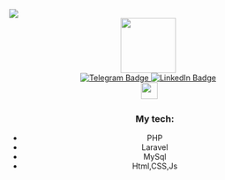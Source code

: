 <img src="https://readme-typing-svg.herokuapp.com/?color=%2336BCF7&lines=Backend+Developer|Laravel"/>
<div class="header" align="center">
  <img src="https://media.giphy.com/media/v1.Y2lkPTc5MGI3NjExMmR3bjEwY2M3aG0wcGkzNHBvM2VpZ290enBtejR5YzhyM3g2eXA2ZyZlcD12MV9pbnRlcm5hbF9naWZfYnlfaWQmY3Q9Zw/3oz8xGHvL9ujXGUaLS/giphy.gif" width="100" />
  <div id="badges">
    <a href="https://t.me/imashurade">
      <img src="https://img.shields.io/badge/Telegram-blue?style=for-the-badge&logo=Telegram&logoColor=white" alt="Telegram Badge"/>  
    </a>
    <a href="https://www.linkedin.com/in/%D0%BF%D0%B0%D0%B2%D0%B5%D0%BB-%D0%B4%D0%BE%D0%B9%D0%BA%D0%BE%D0%B2-73357a29a/">
      <img src="https://img.shields.io/badge/LinkedIn-blue?style=for-the-badge&logo=linkedin&logoColor=white" alt="LinkedIn Badge"/>
    </a>
  </div>
  <img src="https://komarev.com/ghpvc/?username=ShiroyamaY&style=flat-square&color=blue" alt=""/>
  <img src="https://media.giphy.com/media/hvRJCLFzcasrR4ia7z/giphy.gif" width="30px"/></br>
  <div>
    <ul>
      <h3>My tech:</h3>
      <li>PHP</li>
      <li>Laravel</li>
      <li>MySql</li>
      <li>Html,CSS,Js</li>
    </ul>
  </div>
</div>
